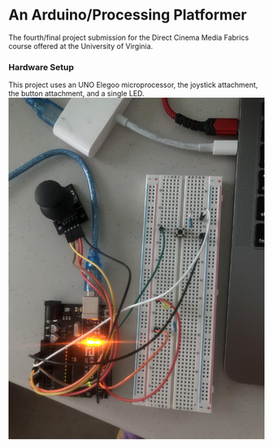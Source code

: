 # An Arduino/Processing Platformer
The fourth/final project submission for the Direct Cinema Media Fabrics course offered at the University of Virginia.


### Hardware Setup
This project uses an UNO Elegoo microprocessor, the joystick attachment, the button attachment, and a single LED.
![Breadboard Image](project4/images/breadboard.jpg)
